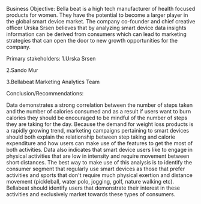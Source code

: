 Business Objective:
Bella beat is a high tech manufacturer of health focused products for women. They have the potential to become a larger player in the global smart device market. The company co-founder and chief creative officer Urska Srsen believes that by analyzing smart device data insights information can be derived from consumers which can lead to marketing strategies that can open the door to new growth opportunities for the company.

Primary stakeholders:
1.Urska Srsen

2.Sando Mur

3.Bellabeat Marketing Analytics Team

Conclusion/Recommendations:

   Data demonstrates a strong correlation between the number of steps taken and the number of calories consumed and as a result if users want to burn calories they should be encouraged to be mindful of the number of steps they are taking for the day. Because the demand for weight loss products is a rapidly growing trend, marketing campaigns pertaining to smart devices should both explain the relationship between step taking and calorie expenditure and how users can make use of the features to get the most of both activities.
 Data also indicates that smart device users like to engage in physical activities that are low in intensity and require movement between short distances. The best way to make use of this analysis is to identify the consumer segment that regularly use smart devices as those that prefer activities and sports that don't require much physical exertion and distance movement (pickleball, water polo, jogging, golf, nature walking etc). Bellabeat should identify users that demonstrate their interest in these activities and exclusively market towards these types of consumers.
